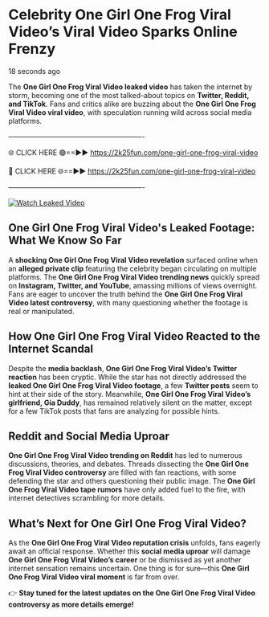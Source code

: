# Celebrity One Girl One Frog Viral Video’s Viral Video Sparks Online Frenzy

18 seconds ago

The **One Girl One Frog Viral Video leaked video** has taken the internet by storm, becoming one of the most talked-about topics on **Twitter, Reddit, and TikTok**. Fans and critics alike are buzzing about the **One Girl One Frog Viral Video viral video**, with speculation running wild across social media platforms.

———————————————————-

🌐 CLICK HERE 🟢==►► https://2k25fun.com/one-girl-one-frog-viral-video

🔴 CLICK HERE 🌐==►► https://2k25fun.com/one-girl-one-frog-viral-video

———————————————————-

[![Watch Leaked Video](https://miro.medium.com/v2/resize:fit:828/format:webp/1*cilzJN44JGOrTw9NJCrNHA.gif "Watch Leaked Video")](https://2k25fun.com/one-girl-one-frog-viral-video)

## **One Girl One Frog Viral Video's Leaked Footage: What We Know So Far**  
A **shocking One Girl One Frog Viral Video revelation** surfaced online when an **alleged private clip** featuring the celebrity began circulating on multiple platforms. The **One Girl One Frog Viral Video trending news** quickly spread on **Instagram, Twitter, and YouTube**, amassing millions of views overnight. Fans are eager to uncover the truth behind the **One Girl One Frog Viral Video latest controversy**, with many questioning whether the footage is real or manipulated.  

## **How One Girl One Frog Viral Video Reacted to the Internet Scandal**  
Despite the **media backlash**, **One Girl One Frog Viral Video’s Twitter reaction** has been cryptic. While the star has not directly addressed the **leaked One Girl One Frog Viral Video footage**, a few **Twitter posts** seem to hint at their side of the story. Meanwhile, **One Girl One Frog Viral Video’s girlfriend, Gia Duddy**, has remained relatively silent on the matter, except for a few TikTok posts that fans are analyzing for possible hints.  

## **Reddit and Social Media Uproar**  
**One Girl One Frog Viral Video trending on Reddit** has led to numerous discussions, theories, and debates. Threads dissecting the **One Girl One Frog Viral Video controversy** are filled with fan reactions, with some defending the star and others questioning their public image. The **One Girl One Frog Viral Video tape rumors** have only added fuel to the fire, with internet detectives scrambling for more details.  

## **What’s Next for One Girl One Frog Viral Video?**  
As the **One Girl One Frog Viral Video reputation crisis** unfolds, fans eagerly await an official response. Whether this **social media uproar** will damage **One Girl One Frog Viral Video’s career** or be dismissed as yet another internet sensation remains uncertain. One thing is for sure—this **One Girl One Frog Viral Video viral moment** is far from over.  

👉 **Stay tuned for the latest updates on the One Girl One Frog Viral Video controversy as more details emerge!**  
